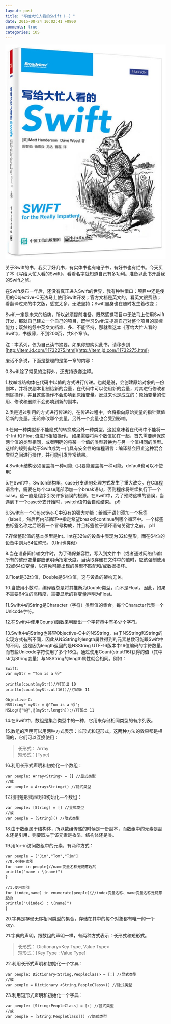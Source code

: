 ```yaml
---
layout: post
title: "写给大忙人看的Swift（一）"
date: 2015-08-24 10:02:41 +0800
comments: true
categories: iOS
---
```


![Swift](/images/da-mang-ren-swift1/1.JPG)

关于Swift的书，我买了好几书，有实体书也有电子书，有好书也有烂书。今天买了本《写给大忙人看的Swift》，看看名字就知道自己有多功利。准备以此书开启我的Swift之旅。

在Swift发布一年后，还没有真正进入Swift的世界，我有种种借口：项目中还是使用的Objective-C无法马上使用Swift开发；官方文档是英文的，看英文很费劲；看翻译过来的中文版，感觉太多，无法坚持；Swift自身也在随时发生着改变； 

Swift一定是未来的趋势，所以必须提前准备。既然感觉项目中无法马上使用Swift开发，那就自己建立一个自己的项目，既学习Swift又提高自己对整个项目的掌控能力；既然抱怨中英文文档难、多、不能坚持，那就看这本《写给大忙人看的Swift》，书很薄，不到200页，共8个章节。

注：本系列，仅为自己读书摘要。如果你想购买此书，请移步到[http://item.jd.com/11732275.html](http://item.jd.com/11732275.html)  

废话不多说，下面是整理的是第一章的内容：

0.Swift除了常见的注释外，还支持嵌套注释。  

1.枚举或结构体在代码中以值的方式进行传递。也就是说，会创建原始对象的一份副本，并将次副本复制给新的变量，在代码中可以使用新的变量，对其进行修改和删除操作，并且这些操作不会影响到原始变量。反过来也是成立的：原始变量的使用、修改和删除不会影响到新的副本。  

2.类是通过引用的方式进行传递的，在传递过程中，会将指向原始变量的指针赋值给新的变量。无论修改哪个变量，另外一个变量也会受到影响。  

3.任何一种类型都不能隐式的转换成另外一种类型，这就意味着在代码中不能将一个 Int 和 Float 值进行相加操作。 如果需要将两个数值加在一起，首先需要确保这两个值的类型相同，或者明确的将某一个值的类型转换为与另一个值相同的类型。这样的规则有助于Swift成为一门具有安全性的编程语言：编译器会阻止这种混合类型之间进行操作，并可能引发异常结果。  

4.Switch结构必须覆盖每一种可能（只要能覆盖每一种可能，default也可以不使用）  

5.在Swift中，Switch结构里，case分支语句处理方式发生了重大改变。在C编程语言中，需要在每个case尾部添加一个break语句，否则程序将继续执行下一个case。这一直是程序引发许多错误的根源。在Swift中，为了预防这样的错误，当遇到下一个case分支开始时，switch语句会自动结束。 p9  

6.Swift有一个Objective-C中没有的强大功能：给循环语句添加一个标签（label），然后再内部循环中指定希望break或continue到哪个循环中。一个标签由标签名称之后跟着一个冒号构成，并且标签位于循环语句关键字之前。 p11  

7.存储整形值的基本类型是Int。Int在32位的设备中表现为32位整形，而在64位的设备中则为64位整形。（UInt也类似）  

8.当在设备间传输文件时，为了确保兼容性，写入到文件中（或者通过网络传输）所有的整形变量都应该明确指定长度。当读取存储在文件中的值时，应该强制使用32或64位变量，以避免可能出现的类型不匹配和/或数据损坏。  

9.Float是32位值，Double是64位值，这与设备的架构无关。  

10.当使用小数时，编译器总是将其推断为Double类型，而不是Float。因此，如果不需要64位的高精度，需要显示的将变量声明为Float。  

11.Swift中的String是Character（字符）类型值的集合。每个Character代表一个Unicode字符。  

12.在Swift中使用Count()函数来判断出一个字符串中有多少个字符。  

13.Swift中的String也兼容Objective-C中的NSString，由于NSString和String的实现方式有所不同，因此从NSString的length属性得到的元素总数可能跟Swift中的不同。这是因为length返回的是NSString UTF-16版本中16位编码的字符数量，而有些Unicode字符使用了多个16位。通过使用Count(str.utf16)获得的值（其中str为String变量）与NSString的length属性就会相同。例如：  

```
Swift:
var myStr = "Tom is a 🐱"

println(count(myStr))//打印出 10
println(count(myStr.utf16))//打印出 11 

Objective-C:
NSString* myStr = @"Tom is a 🐱";
NSLog(@"%@",@(myStr.length));//打印出 11
```

14.在Swift中，数组是集合类型中的一种，它用来存储相同类型的有序列表。

15.数组的声明可以用两种方式表示：长形式和短形式。这两种方法的效果都是相同的，它们可以互换使用：  
>
>长形式： Array<Type>  
>短形式：[Type]  

16.利用长形式声明和初始化一个数组：  

```
var people: Array<String> = [] //显式类型
//或
var people = Array<String>() //隐式类型
```

17.利用短形式声明和初始化一个数组：

```
var people: [String] = [] //显式类型
//或
var people = [String]() //隐式类型
```

18.由于数组属于结构体，所以数组传递的时候是一份副本，而数组中的元素是副本还是引用，则要取决于该元素是枚举、结构体还是类。  

19.用for-in访问数组中的元素，有两种方式：

```
var people = ["Jim","Tom","Tim"]
//0.不使用索引
for name in people{//name变量名称是随意起的
println("name : \(name)")
}

//1.使用索引
for (index,name) in enumerate(people){//index变量名称、name变量名称是随意起的
println("\(index) : \(name)")
}
```

20.字典是存储无序相同类型的集合，存储在其中的每个对象都有唯一的一个key。

21.字典的声明，跟数组的声明一样，有两种方式表示：长形式和短形式。
>
>长形式： Dictionary<Key Type, Value Type>  
>短形式：[Key Type : Value Type] 

22.利用长形式声明和初始化一个字典：  

```
var people: Dictionary<String,PeopleClass> = [:] //显式类型
//或
var people = Dictionary <String,PeopleClass>() //隐式类型
```

23.利用短形式声明和初始化一个字典：

```
var people: [String:PeopleClass] = [:] //显式类型
//或
var people = [String:PeopleClass]() //隐式类型
```
